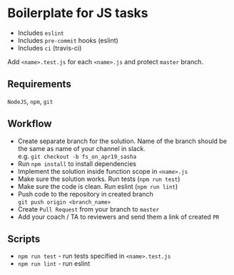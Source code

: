 # Boilerplate for JS tasks

- Includes `eslint`
- Includes `pre-commit` hooks (eslint)
- Includes `ci` (travis-ci)

Add `<name>.test.js` for each `<name>.js` and protect `master` branch.

## Requirements

`NodeJS`, `npm`, `git`

## Workflow

- Create separate branch for the solution. Name of the branch should be the same as name of your channel in slack. <br/> e.g. `git checkout -b fs_on_apr19_sasha`
- Run `npm install` to install dependencies
- Implement the solution inside function scope in `<name>.js`
- Make sure the solution works. Run tests (`npm run test`)
- Make sure the code is clean. Run eslint (`npm run lint`)
- Push code to the repository in created branch<br/> `git push origin <branch_name>`
- Create `Pull Request` from your branch to `master`
- Add your coach / TA to reviewers and send them a link of created `PR`



## Scripts
- `npm run test` - run tests specified in `<name>.test.js`
- `npm run lint` - run eslint
